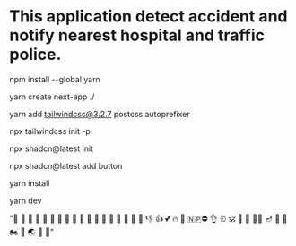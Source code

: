 # This application detect accident and notify nearest hospital and traffic police.

npm install --global yarn

yarn create next-app ./

yarn add tailwindcss@3.2.7 postcss autoprefixer

npx tailwindcss init -p

npx shadcn@latest init

npx shadcn@latest add button

yarn install

yarn dev

"🙂 🤣 🤭 🤬 🤮 🤕 😤 🤡 🥵 🤗 🤦 🤔 🤪 👿 🥰 🤩 🙋 🙈 👎 👍  💕 🔥 🧊 🇳🇵⛔ 👌 ⏰ 🕉 👨 👩‍ 👩‍🔬 🪔 🚌 🏥 🏍 🌹 🌏 🙏 🐞"